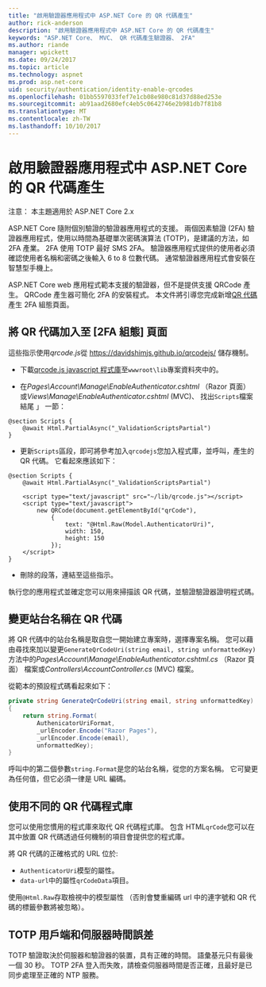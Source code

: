 ```yaml
---
title: "啟用驗證器應用程式中 ASP.NET Core 的 QR 代碼產生"
author: rick-anderson
description: "啟用驗證器應用程式中 ASP.NET Core 的 QR 代碼產生"
keywords: "ASP.NET Core、 MVC、 QR 代碼產生驗證器、 2FA"
ms.author: riande
manager: wpickett
ms.date: 09/24/2017
ms.topic: article
ms.technology: aspnet
ms.prod: asp.net-core
uid: security/authentication/identity-enable-qrcodes
ms.openlocfilehash: 01bb5597033fef7e1cb08e980c81d37d88ed253e
ms.sourcegitcommit: ab91aad2680efc4eb5c0642746e2b981db7f81b8
ms.translationtype: MT
ms.contentlocale: zh-TW
ms.lasthandoff: 10/10/2017
---
```

# <a name="enabling-qr-code-generation-for-authenticator-apps-in-aspnet-core"></a>啟用驗證器應用程式中 ASP.NET Core 的 QR 代碼產生

注意： 本主題適用於 ASP.NET Core 2.x

ASP.NET Core 隨附個別驗證的驗證器應用程式的支援。 兩個因素驗證 (2FA) 驗證器應用程式，使用以時間為基礎單次密碼演算法 (TOTP)，是建議的方法，如 2FA 產業。 2FA 使用 TOTP 最好 SMS 2FA。 驗證器應用程式提供的使用者必須確認使用者名稱和密碼之後輸入 6 to 8 位數代碼。 通常驗證器應用程式會安裝在智慧型手機上。

ASP.NET Core web 應用程式範本支援的驗證器，但不是提供支援 QRCode 產生。 QRCode 產生器可簡化 2FA 的安裝程式。 本文件將引導您完成新增[QR 代碼](https://wikipedia.org/wiki/QR_code)產生 2FA 組態頁面。

## <a name="adding-qr-codes-to-the-2fa-configuration-page"></a>將 QR 代碼加入至 [2FA 組態] 頁面

這些指示使用*qrcode.js*從 https://davidshimjs.github.io/qrcodejs/ 儲存機制。

* 下載[qrcode.js javascript 程式庫](https://davidshimjs.github.io/qrcodejs/)至`wwwroot\lib`專案資料夾中的。

* 在*Pages\Account\Manage\EnableAuthenticator.cshtml* （Razor 頁面） 或*Views\Manage\EnableAuthenticator.cshtml* (MVC)、 找出`Scripts`檔案結尾 」 一節：

```cshtml
@section Scripts {
    @await Html.PartialAsync("_ValidationScriptsPartial")
}
```

* 更新`Scripts`區段，即可將參考加入`qrcodejs`您加入程式庫，並呼叫，產生的 QR 代碼。 它看起來應該如下：

```cshtml
@section Scripts {
    @await Html.PartialAsync("_ValidationScriptsPartial")

    <script type="text/javascript" src="~/lib/qrcode.js"></script>
    <script type="text/javascript">
        new QRCode(document.getElementById("qrCode"),
            {
                text: "@Html.Raw(Model.AuthenticatorUri)",
                width: 150,
                height: 150
            });
    </script>
}
```

* 刪除的段落，連結至這些指示。

執行您的應用程式並確定您可以用來掃描該 QR 代碼，並驗證驗證器證明程式碼。

## <a name="change-the-site-name-in-the-qr-code"></a>變更站台名稱在 QR 代碼

將 QR 代碼中的站台名稱是取自您一開始建立專案時，選擇專案名稱。 您可以藉由尋找來加以變更`GenerateQrCodeUri(string email, string unformattedKey)`方法中的*Pages\Account\Manage\EnableAuthenticator.cshtml.cs* （Razor 頁面） 檔案或*Controllers\AccountController.cs* (MVC) 檔案。 

從範本的預設程式碼看起來如下：

```c#
private string GenerateQrCodeUri(string email, string unformattedKey)
{
    return string.Format(
        AuthenicatorUriFormat,
        _urlEncoder.Encode("Razor Pages"),
        _urlEncoder.Encode(email),
        unformattedKey);
}
```

呼叫中的第二個參數`string.Format`是您的站台名稱，從您的方案名稱。 它可變更為任何值，但它必須一律是 URL 編碼。

## <a name="using-a-different-qr-code-library"></a>使用不同的 QR 代碼程式庫

您可以使用您慣用的程式庫來取代 QR 代碼程式庫。 包含 HTML`qrCode`您可以在其中放置 QR 代碼透過任何機制的項目會提供您的程式庫。

將 QR 代碼的正確格式的 URL 位於:

* `AuthenticatorUri`模型的屬性。
* `data-url`中的屬性`qrCodeData`項目。 

使用`@Html.Raw`存取檢視中的模型屬性 （否則會雙重編碼 url 中的連字號和 QR 代碼的標籤參數將被忽略）。

## <a name="totp-client-and-server-time-skew"></a>TOTP 用戶端和伺服器時間誤差

TOTP 驗證取決於伺服器和驗證器的裝置，具有正確的時間。 語彙基元只有最後一個 30 秒。 TOTP 2FA 登入而失敗，請檢查伺服器時間是否正確，且最好是已同步處理至正確的 NTP 服務。
